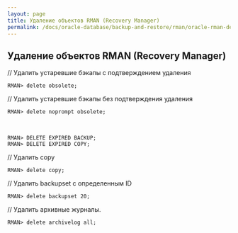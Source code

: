 ```yaml
---
layout: page
title: Удаление объектов RMAN (Recovery Manager)
permalink: /docs/oracle-database/backup-and-restore/rman/oracle-rman-delete/
---
```



<h2>Удаление объектов RMAN (Recovery Manager)</h2>


// Удалить устаревшие бэкапы с подтверждением удаления

    RMAN> delete obsolete;

// Удалить устаревшие бэкапы без подтверждения удаления

    RMAN> delete noprompt obsolete;

<br/>

    RMAN> DELETE EXPIRED BACKUP;
    RMAN> DELETE EXPIRED COPY;

// Удалить copy

    RMAN> delete copy;

// Удалить backupset с определенным ID

    RMAN> delete backupset 20;


// Удалить архивные журналы.

    RMAN> delete archivelog all;
